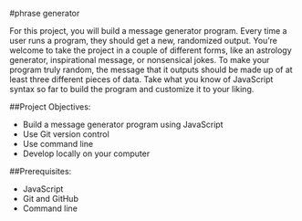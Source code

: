 #phrase generator

For this project, you will build a message generator program. Every time a user runs a program, they should get a new, randomized output. You’re welcome to take the project in a couple of different forms, like an astrology generator, inspirational message, or nonsensical jokes. To make your program truly random, the message that it outputs should be made up of at least three different pieces of data. Take what you know of JavaScript syntax so far to build the program and customize it to your liking.

##Project Objectives:
  * Build a message generator program using JavaScript
  * Use Git version control
  * Use command line
  * Develop locally on your computer

##Prerequisites:
  * JavaScript
  * Git and GitHub
  * Command line